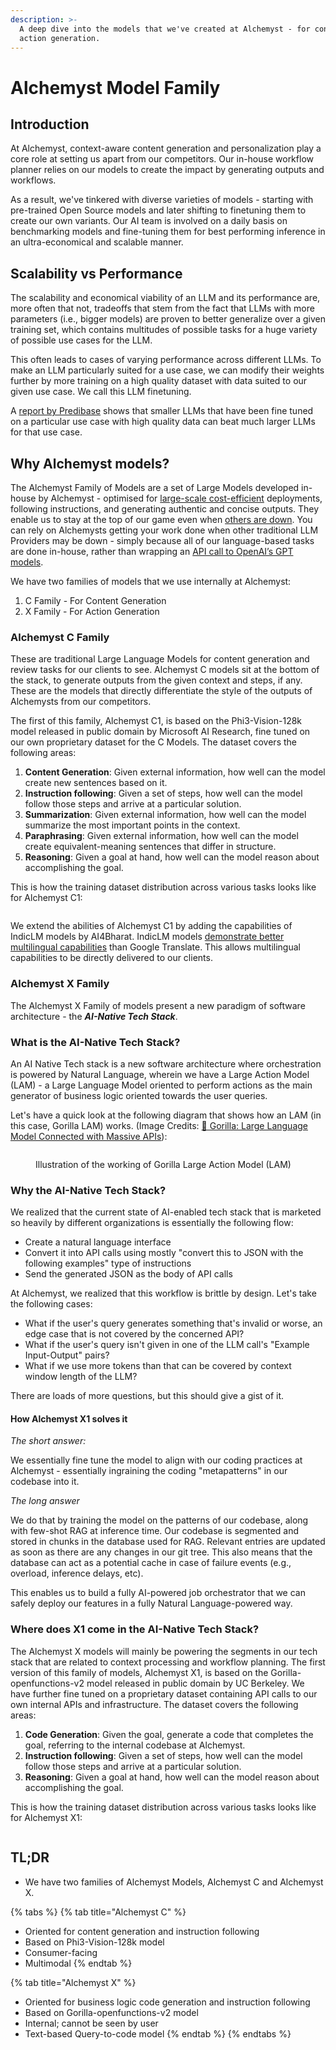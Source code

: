 ```yaml
---
description: >-
  A deep dive into the models that we've created at Alchemyst - for content and
  action generation.
---
```


# Alchemyst Model Family

## Introduction

At Alchemyst, context-aware content generation and personalization play a core role at setting us apart from our competitors. Our in-house workflow planner relies on our models to create the impact by generating outputs and workflows.

As a result, we've tinkered with diverse varieties of models - starting with pre-trained Open Source models and later shifting to finetuning them to create our own variants. Our AI team is involved on a daily basis on benchmarking models and fine-tuning them for best performing inference in an ultra-economical and scalable manner.

## Scalability vs Performance

The scalability and economical viability of an LLM and its performance are, more often that not, tradeoffs that stem from the fact that LLMs with more parameters (i.e., bigger models) are proven to better generalize over a given training set, which contains multitudes of possible tasks for a huge variety of possible use cases for the LLM.

This often leads to cases of varying performance across different LLMs. To make an LLM particularly suited for a use case, we can modify their weights further by more training on a high quality dataset with data suited to our given use case. We call this LLM finetuning.

A [report by Predibase](https://predibase.com/fine-tuning-index) shows that smaller LLMs that have been fine tuned on a particular use case with high quality data can beat much larger LLMs for that use case.

## Why Alchemyst models?

The Alchemyst Family of Models are a set of Large Models developed in-house by Alchemyst - optimised for [large-scale cost-efficient](https://gist.github.com/jerzydziewierz/3b4a169c8d7cba89e18f613b32c3f52b) deployments, following instructions, and generating authentic and concise outputs. They enable us to stay at the top of our game even when [others are down](https://www.calcalistech.com/ctechnews/article/rjair32er). You can rely on Alchemysts getting your work done when other traditional LLM Providers may be down - simply because all of our language-based tasks are done in-house, rather than wrapping an [API call to OpenAI’s GPT models](https://learnprompting.org/blog/2024/2/4/gpt\_wrappers).

We have two families of models that we use internally at Alchemyst:

1. C Family - For Content Generation
2. X Family - For Action Generation

### Alchemyst C Family

These are traditional Large Language Models for content generation and review tasks for our clients to see. Alchemyst C models sit at the bottom of the stack, to generate outputs from the given context and steps, if any. These are the models that directly differentiate the style of the outputs of Alchemysts from our competitors.

The first of this family, Alchemyst C1, is based on the Phi3-Vision-128k model released in public domain by Microsoft AI Research, fine tuned on our own proprietary dataset for the C Models. The dataset covers the following areas:

1. **Content Generation**: Given external information, how well can the model create new sentences based on it.
2. **Instruction following**: Given a set of steps, how well can the model follow those steps and arrive at a particular solution.
3. **Summarization**: Given external information, how well can the model summarize the most important points in the context.
4. **Paraphrasing**: Given external information, how well can the model create equivalent-meaning sentences that differ in structure.
5. **Reasoning**: Given a goal at hand, how well can the model reason about accomplishing the goal.

This is how the training dataset distribution across various tasks looks like for Alchemyst C1:

<figure><img src="../../.gitbook/assets/newplot.png" alt=""><figcaption></figcaption></figure>

We extend the abilities of Alchemyst C1 by adding the capabilities of IndicLM models by AI4Bharat. IndicLM models [demonstrate better multilingual capabilities](https://ai4bharat.iitm.ac.in/indic-trans2/) than Google Translate. This allows multilingual capabilities to be directly delivered to our clients.

### Alchemyst X Family

The Alchemyst X Family of models present a new paradigm of software architecture - the _**AI-Native Tech Stack**_.&#x20;

### What is the AI-Native Tech Stack?

An AI Native Tech stack is a new software architecture where orchestration is powered by Natural Language, wherein we have a Large Action Model (LAM) - a Large Language Model oriented to perform actions as the main generator of business logic oriented towards the user queries.

Let's have a quick look at the following diagram that shows how an LAM (in this case, Gorilla LAM) works. (Image Credits: [🦍 Gorilla: Large Language Model Connected with Massive APIs](https://gorilla.cs.berkeley.edu/)):&#x20;

<figure><img src="https://gorilla.cs.berkeley.edu/assets/img/blog_post_1_teaser.gif" alt=""><figcaption><p>Illustration of the working of Gorilla Large Action Model (LAM)</p></figcaption></figure>

### Why the AI-Native Tech Stack?

We realized that the current state of AI-enabled tech stack that is marketed so heavily by different organizations is essentially the following flow:

* Create a natural language interface
* Convert it into API calls using mostly "convert this to JSON with the following examples" type of instructions
* Send the generated JSON as the body of API calls

At Alchemyst, we realized that this workflow is brittle by design. Let's take the following cases:

* What if the user's query generates something that's invalid or worse, an edge case that is not covered by the concerned API?
* What if the user's query isn't given in one of the LLM call's "Example Input-Output" pairs?
* What if we use more tokens than that can be covered by context window length of the LLM?

There are loads of more questions, but this should give a gist of it.

#### How Alchemyst X1 solves it

_The short answer:_&#x20;

We essentially fine tune the model to align with our coding practices at Alchemyst - essentially ingraining the coding "metapatterns" in our codebase into it.

_The long answer_

We do that by training the model on the patterns of our codebase, along with few-shot RAG at inference time. Our codebase is segmented and stored in chunks in the database used for RAG. Relevant entries are updated as soon as there are any changes in our git tree. This also means that the database can act as a potential cache in case of failure events (e.g., overload, inference delays, etc).

This enables us to build a fully AI-powered job orchestrator that we can safely deploy our features in a fully Natural Language-powered way.

### Where does X1 come in the AI-Native Tech Stack?

The Alchemyst X models will mainly be powering the segments in our tech stack that are related to context processing and workflow planning. The first version of this family of models, Alchemyst X1, is based on the Gorilla-openfunctions-v2 model released in public domain by UC Berkeley. We have further fine tuned on a proprietary dataset containing API calls to our own internal APIs and infrastructure. The dataset covers the following areas:

1. **Code Generation**: Given the goal, generate a code that completes the goal, referring to the internal codebase at Alchemyst.
2. **Instruction following**: Given a set of steps, how well can the model follow those steps and arrive at a particular solution.
3. **Reasoning**: Given a goal at hand, how well can the model reason about accomplishing the goal.

This is how the training dataset distribution across various tasks looks like for Alchemyst X1:

<figure><img src="../../.gitbook/assets/training data - x1.png" alt=""><figcaption></figcaption></figure>

## TL;DR

* We have two families of Alchemyst Models, Alchemyst C and Alchemyst X.

{% tabs %}
{% tab title="Alchemyst C" %}
* Oriented for content generation and instruction following
* Based on Phi3-Vision-128k model
* Consumer-facing
* Multimodal
{% endtab %}

{% tab title="Alchemyst X" %}
* Oriented for business logic code generation and instruction following
* Based on Gorilla-openfunctions-v2 model
* Internal; cannot be seen by user
* Text-based Query-to-code model
{% endtab %}
{% endtabs %}
